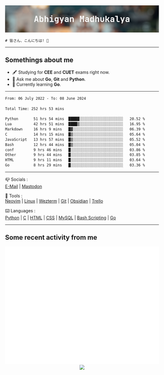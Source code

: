 ![header](./header.png)
```
# 皆さん、こんにちは! 👋
```
---

## Somethings about me
- 🖋️ Studying for **CEE** and **CUET** exams right now.
- 💬 Ask me about **Go**, **Git** and **Python**.
- 🔭 Currently learning **Go**.

---

<!--START_SECTION:waka-->

```txt
From: 06 July 2022 - To: 08 June 2024

Total Time: 252 hrs 53 mins

Python       51 hrs 54 mins  █████░░░░░░░░░░░░░░░░░░░░   20.52 %
Lua          42 hrs 51 mins  ████▒░░░░░░░░░░░░░░░░░░░░   16.95 %
Markdown     16 hrs 9 mins   █▓░░░░░░░░░░░░░░░░░░░░░░░   06.39 %
C            14 hrs 15 mins  █▒░░░░░░░░░░░░░░░░░░░░░░░   05.64 %
JavaScript   13 hrs 57 mins  █▒░░░░░░░░░░░░░░░░░░░░░░░   05.52 %
Bash         12 hrs 44 mins  █▒░░░░░░░░░░░░░░░░░░░░░░░   05.04 %
conf         9 hrs 46 mins   █░░░░░░░░░░░░░░░░░░░░░░░░   03.86 %
Other        9 hrs 44 mins   █░░░░░░░░░░░░░░░░░░░░░░░░   03.85 %
HTML         9 hrs 11 mins   █░░░░░░░░░░░░░░░░░░░░░░░░   03.64 %
Go           8 hrs 29 mins   █░░░░░░░░░░░░░░░░░░░░░░░░   03.36 %
```

<!--END_SECTION:waka-->

---

📪 Socials :<br>
[E-Mail](mailto:abhigyanmadhukalya@gmail.com) | <a rel="me" href="https://mastodon.social/@abhigyanmadhukalya">Mastodon</a>

🧰 Tools :<br>
[Neovim](https://neovim.oi) | [Linux](https://archlinux.org/) | [Wezterm](https://wezfurlong.org/wezterm/index.html) | [Git](https://git-scm.com/) | [Obsidian](https://obsidian.md) | [Trello](https://trello.com)

⌨️ Languages :<br>
[Python](https://python.org) | [C](https://www.iso.org/standard/74528.html) | [HTML](https://html.spec.whatwg.org/) | [CSS](https://www.w3.org/Style/CSS/Overview.en.html) | [MySQL](https://www.mysql.com/) | [Bash Scripting](https://www.gnu.org/software/bash/) | [Go](https://go.dev)

---

## Some recent activity from me
<p align="center">
  <img src="./github-metrics.svg" />
  <img src="https://github-profile-summary-cards.vercel.app/api/cards/profile-details?username=abhigyanmadhukalya&theme=github_dark" />
</p>

